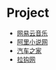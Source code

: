 # Project
- [网易云音乐](https://blog.csdn.net/shwwns/article/details/101045672)
- [阿里小说网](https://blog.csdn.net/shwwns/article/details/101170731)
- [汽车之家](https://blog.csdn.net/shwwns/article/details/101186652)
- [拉钩网](https://blog.csdn.net/shwwns/article/details/101183864)
